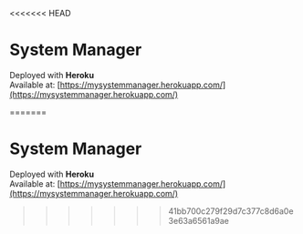 <<<<<<< HEAD
# System Manager

Deployed with **Heroku**  
Available at: [https://mysystemmanager.herokuapp.com/](https://mysystemmanager.herokuapp.com/)

=======
# System Manager

Deployed with **Heroku**  
Available at: [https://mysystemmanager.herokuapp.com/](https://mysystemmanager.herokuapp.com/)


>>>>>>> 41bb700c279f29d7c377c8d6a0e3e63a6561a9ae

